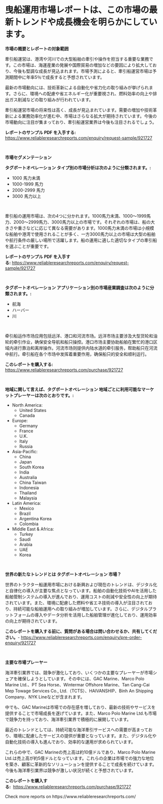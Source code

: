 <p><h1>曳船運用市場レポートは、この市場の最新トレンドや成長機会を明らかにしています。</h1></p><p><strong>市場の概要とレポートの対象範囲</strong></p>
<p><p>牽引船運営は、港湾や河川での大型船舶の牽引や操作を担当する重要な業務です。この市場は、海運産業の発展や国際貿易の増加などの要因により拡大しており、今後も堅調な成長が見込まれます。市場予測によると、牽引船運営市場は予測期間中に年率5％で成長すると予想されています。</p><p>最新の市場動向には、技術革新による自動化や省力化の取り組みが挙げられます。さらに、環境への配慮や省エネルギー化が重要視され、燃料効率の向上や排出ガス削減などの取り組みが行われています。</p><p>牽引船運営市場の将来性は高く、成長が見込まれています。需要の増加や技術革新による業務効率化が進む中、市場はさらなる拡大が期待されています。今後の市場動向に注目が集まっており、牽引船運営業界は今後も注目されるでしょう。</p></p>
<p><strong>レポートのサンプル PDF を入手する:</strong> <a href="https://www.reliableresearchreports.com/enquiry/request-sample/921727">https://www.reliableresearchreports.com/enquiry/request-sample/921727</a></p>
<p>&nbsp;</p>
<p><strong>市場セグメンテーション</strong></p>
<p><strong>タグボートオペレーション タイプ別の市場分析は次のように分類されます。:</strong></p>
<p><ul><li>1000 馬力未満</li><li>1000-1999 馬力</li><li>2000-2999 馬力</li><li>3000 馬力以上</li></ul></p>
<p>&nbsp;</p>
<p><p>牽引船の運用市場は、次の4つに分かれます。1000馬力未満、1000〜1999馬力、2000〜2999馬力、3000馬力以上の市場です。それぞれの市場は、船の大きさや重さなどに応じて異なる需要があります。1000馬力未満の市場は小規模な船舶や港湾で使用されることが多く、一方3000馬力以上の市場は大型の船舶や航行条件の厳しい場所で活躍します。船の運用に適した適切なタイプの牽引船を選ぶことが重要です。</p></p>
<p><strong>レポートのサンプル PDF を入手する:</strong>&nbsp;<a href="https://www.reliableresearchreports.com/enquiry/request-sample/921727">https://www.reliableresearchreports.com/enquiry/request-sample/921727</a></p>
<p>&nbsp;</p>
<p><strong> タグボートオペレーション アプリケーション別の市場産業調査は次のように分類されます。:</strong></p>
<p><ul><li>航海</li><li>ハーバー</li><li>川</li></ul></p>
<p>&nbsp;</p>
<p><p>牵引船运作市场应用包括远洋、港口和河流市场。远洋市场主要涉及大型货轮和油轮的牵引作业，确保安全导航和船只操控。港口市场主要协助船舶在繁忙的港口区域内进行靠泊和离岸操作。河流市场则提供内陆水道的牵引服务，帮助船只在河流中航行。牵引船在各个市场中发挥着重要作用，确保船只的安全和顺利运行。</p></p>
<p><strong>このレポートを購入する:</strong>&nbsp; <a href="https://www.reliableresearchreports.com/purchase/921727">https://www.reliableresearchreports.com/purchase/921727</a></p>
<p>&nbsp;</p>
<p><strong>地域に関して言えば、タグボートオペレーション 地域ごとに利用可能なマーケットプレーヤーは次のとおりです。:</strong></p>
<p><ul>
    <li>
        North America:
        <ul>
            <li>United States</li>
            <li>Canada</li>
        </ul>
    </li>
    <li>
        Europe:
        <ul>
            <li>Germany</li>
            <li>France</li>
            <li>U.K.</li>
            <li>Italy</li>
            <li>Russia</li>
        </ul>
    </li>
    <li>
        Asia-Pacific:
        <ul>
            <li>China</li>
            <li>Japan</li>
            <li>South Korea</li>
            <li>India</li>
            <li>Australia</li>
            <li>China Taiwan</li>
            <li>Indonesia</li>
            <li>Thailand</li>
            <li>Malaysia</li>
        </ul>
    </li>
    <li>
        Latin America:
        <ul>
            <li>Mexico</li>
            <li>Brazil</li>
            <li>Argentina Korea</li>
            <li>Colombia</li>
        </ul>
    </li>
    <li>
        Middle East & Africa:
        <ul>
            <li>Turkey</li>
            <li>Saudi</li>
            <li>Arabia</li>
            <li>UAE</li>
            <li>Korea</li>
        </ul>
    </li>
    </ul></p>
<p>&nbsp;</p>
<p><strong>世界の新たなトレンドとは タグボートオペレーション 市場？</strong></p>
<p><p>世界のトラクター船運用市場における新興および現在のトレンドは、デジタル化と自律化の導入が主要な焦点となっています。船舶の自動化技術やAIを活用した船舶管制システムの導入が進んでおり、運用コストの削減や安全性の向上が期待されています。また、環境に配慮した燃料や省エネ技術の導入が注目されており、持続可能な船舶運用への取り組みが増加しています。さらに、デジタルプラットフォームの導入やデータ分析を活用した船舶管理が進化しており、運用効率の向上が期待されています。</p></p>
<p><strong>このレポートを購入する前に、質問がある場合は問い合わせるか、共有してください。</strong>- <a href="https://www.reliableresearchreports.com/enquiry/pre-order-enquiry/921727">https://www.reliableresearchreports.com/enquiry/pre-order-enquiry/921727</a></p>
<p>&nbsp;</p>
<p><strong>主要な市場プレーヤー</strong></p>
<p><p>海洋牽引業界では、競争が激化しており、いくつかの主要なプレーヤーが市場シェアを確保しようとしています。その中には、GAC Marine、Marco Polo Marine Ltd.、PT Sea Horse、Wintermar Offshore Marine、Tan Cang-Cai Mep Towage Services Co., Ltd.（TCTS）、HAIVANSHIP、Binh An Shipping Company、NYK Lineなどが含まれます。</p><p>中でも、GAC Marineは市場での存在感を増しており、最新の技術やサービスを提供することで市場成長を遂げています。また、Marco Polo Marine Ltd.も市場で競争力を持っており、海洋牽引業界で積極的に展開しています。</p><p>最近のトレンドとしては、持続可能な海洋牽引サービスへの需要が高まっており、環境に配慮したサービスの提供が重要となっています。また、デジタル化や自動化技術の導入も進んでおり、効率的な運用が求められています。</p><p>これらの中で、GAC Marineの売上高は約10億ドルであり、Marco Polo Marine Ltd.は売上高が約5億ドルとなっています。これらの企業は市場での強力な地位を築き、顧客に革新的なソリューションを提供することで成長を続けています。今後も海洋牽引業界は競争が激しい状況が続くと予想されています。</p></p>
<p><strong>このレポートを購入する:</strong>&nbsp;&nbsp;<a href="https://www.reliableresearchreports.com/purchase/921727">https://www.reliableresearchreports.com/purchase/921727</a></p>
<p>Check more reports on https://www.reliableresearchreports.com/</p>